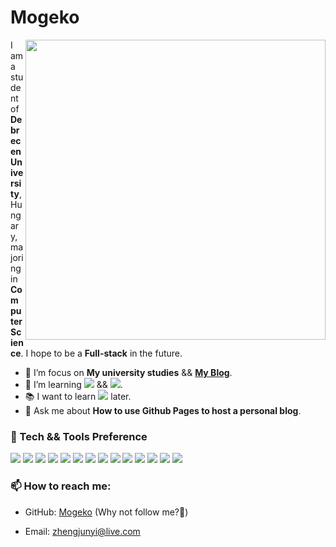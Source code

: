 # Mogeko

<!--
**Mogeko/Mogeko** is a ✨ _special_ ✨ repository because its `README.md` (this file) appears on your GitHub profile.

Here are some ideas to get you started:

- 🔭 I’m currently working on ...
- 🌱 I’m currently learning ...
- 👯 I’m looking to collaborate on ...
- 🤔 I’m looking for help with ...
- 💬 Ask me about ...
- 📫 How to reach me: ...
- 😄 Pronouns: ...
- ⚡ Fun fact: ...
-->

<img align="right" src="https://github-readme-stats.vercel.app/api?username=mogeko&show_icons=true&icon_color=CE1D2D&text_color=718096&bg_color=ffffff&hide_border=true&include_all_commits=true" width="480px">

I am a student of **Debrecen University**, Hungary, majoring in **Computer Science**. I hope to be a **Full-stack** in the future.

- :telescope: I’m focus on **My university studies** && [**My Blog**](https://mogeko.github.io).
- :seedling: I’m learning <img src="https://img.shields.io/badge/-JavaScript-eed718?style=flat&logo=javascript&logoColor=ffffff"> && <img src="https://img.shields.io/badge/-TypeScript-0381cb?style=flat&logo=typescript&logoColor=ffffff">.
- :books: I want to learn <img src="https://img.shields.io/badge/-Node.js-3C873A?style=flat&logo=Node.js&logoColor=ffffff"> later.
- :speech_balloon: Ask me about **How to use Github Pages to host a personal blog**.

### :microscope: Tech && Tools Preference

<img src="https://img.shields.io/badge/-HTML5-E34F26?style=flat&logo=html5&logoColor=ffffff"> <img src="https://img.shields.io/badge/-CSS3-1572B6?style=flat&logo=css3&logoColor=ffffff"> <img src="https://img.shields.io/badge/-JavaScript-eed718?style=flat&logo=javascript&logoColor=ffffff"> <img src="https://img.shields.io/badge/-TypeScript-0381cb?style=flat&logo=typescript&logoColor=ffffff"> <img src="https://img.shields.io/badge/-Java-d64d37?style=flat&logo=java&logoColor=ffffff"> <img src="https://img.shields.io/badge/-Python-366b98?style=flat&logo=python&logoColor=ffffff"> <img src="https://img.shields.io/badge/-Rust-7c512e?style=flat&logo=rust&logoColor=ffffff"> <img src="https://img.shields.io/badge/-C++-005697?style=flat&logo=c%2B%2B&logoColor=ffffff"> <img src="http://img.shields.io/badge/-Git-F1502F?style=flat&logo=git&logoColor=ffffff"> <img src="http://img.shields.io/badge/-Github-000000?style=flat&logo=github&logoColor=ffffff"> <img src="http://img.shields.io/badge/-VS%20Code-007ACC?style=flat&logo=visual%20studio%20code&logoColor=ffffff"> <img src="https://img.shields.io/badge/-Linux-3c3c3c?style=flat&logo=linux&logoColor=ffffff"> <img src="https://img.shields.io/badge/-Docker-066aa0?style=flat&logo=docker&logoColor=ffffff"> <img src="https://img.shields.io/badge/-Hugo-c70077?style=flat&logo=hugo&logoColor=ffffff">

### :mailbox: How to reach me:

- GitHub: [Mogeko](https://github.com/Mogeko) (Why not follow me?:eyes:)

- Email: [zhengjunyi@live.com](mailto:zhengjunyi@live.com)
